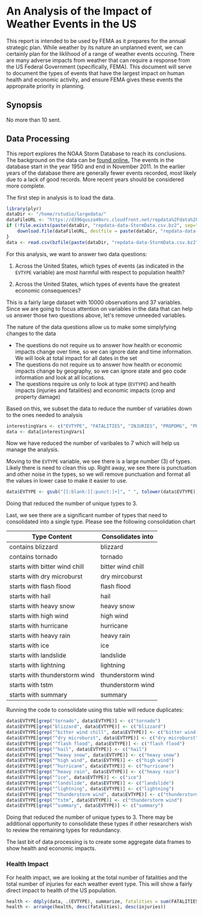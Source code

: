 # An Analysis of the Impact of Weather Events in the US

This report is intended to be used by FEMA as it prepares for the annual strategic plan. While weather by its nature an unplanned event, we can certainly plan for the liklihood of a range of weather events occuring. There are many adverse impacts from weather that can require a response from the US Federal Government (specifically, FEMA). This document will serve to document the types of events that have the largest impact on human health and economic activity, and ensure FEMA gives these events the appropraite priority in planning.

## Synopsis
No more than 10 sent.


## Data Processing
This report explores the NOAA Storm Database to reach its conclusions. The background on the data can be [found online.](https://d396qusza40orc.cloudfront.net/repdata%2Fpeer2_doc%2Fpd01016005curr.pdf) The events in the database start in the year 1950 and end in November 2011. In the earlier years of the database there are generally fewer events recorded, most likely due to a lack of good records. More recent years should be considered more complete.

The first step in analysis is to load the data.


```r
library(plyr)
dataDir <- "/home/rstudio/largedata/"
dataFileURL <- "https://d396qusza40orc.cloudfront.net/repdata%2Fdata%2FStormData.csv.bz2"
if (!file.exists(paste(dataDir, "repdata-data-StormData.csv.bz2", sep=""))) {
    download.file(dataFileURL, destfile = paste(dataDir, "repdata-data-StormData.csv.bz2", sep=""), method="curl")
}
data <- read.csv(bzfile(paste(dataDir, "repdata-data-StormData.csv.bz2", sep="")), nrows=10000)
```

For this analysis, we want to answer two data questions:

1. Across the United States, which types of events (as indicated in the `EVTYPE` variable) are most harmful with respect to population health?

2. Across the United States, which types of events have the greatest economic consequences?

This is a fairly large dataset with 10000 observations and 37 variables. Since we are going to focus attention on variables in the data that can help us answer those two questions above, let's remove unneeded variables. 

The nature of the data questions allow us to make some simplyfying changes to the data

* The questions do not require us to answer how health or economic impacts change over time, so we can ignore date and time information. We will look at total impact for all dates in the set
* The questions do not require us to answer how health or economic impacts change by geography, so we can ignore state and geo code information and look at all locations.
* The questions require us only to look at type (`EVTYPE`) and health impacts (injuries and fatalities) and economic impacts (crop and property damage)

Based on this, we subset the data to reduce the number of variables down to the ones needed to analysis


```r
interestingVars <- c("EVTYPE", "FATALITIES", "INJURIES", "PROPDMG", "PROPDMGEXP",  "CROPDMG", "CROPDMGEXP")
data <- data[interestingVars]
```

Now we have reduced the number of varibales to 7 which will help us manage the analysis. 

Moving to the `EVTYPE` variable, we see there is a large number (3) of types. Likely there is need to clean this up. Right away, we see there is punctuation and other noise in the types, so we will remove punctuation and format all the values in lower case to make it easier to use.


```r
data$EVTYPE <- gsub("[[:blank:][:punct:]+]", " ", tolower(data$EVTYPE))
```

Doing that reduced the number of unique types to 3.

Last, we see there are a significant number of types that need to consolidated into a single type. Please see the following consolidation chart

Type Content | Consolidates into
--- | ---
contains blizzard | blizzard
contains tornado | tornado
starts with bitter wind chill | bitter wind chill
starts with dry microburst | dry mircoburst
starts with flash flood | flash flood
starts with hail | hail
starts with heavy snow | heavy snow
starts with high wind | high wind
starts with hurricane | hurricane
starts with heavy rain | heavy rain
starts with ice | ice
starts with landslide | landslide
starts with lightning | lightning
starts with thunderstorm wind | thunderstorm wind
starts with tstm | thunderstorm wind
starts with summary | summary

Running the code to consolidate using this table will reduce duplicates:


```r
data$EVTYPE[grep("tornado", data$EVTYPE)] <- c("tornado")
data$EVTYPE[grep("blizzard", data$EVTYPE)] <- c("blizzard")
data$EVTYPE[grep("^bitter wind chill", data$EVTYPE)] <- c("bitter wind chill")
data$EVTYPE[grep("^dry microburst", data$EVTYPE)] <- c("dry microburst")
data$EVTYPE[grep("^flash flood", data$EVTYPE)] <- c("flash flood")
data$EVTYPE[grep("^hail", data$EVTYPE)] <- c("hail")
data$EVTYPE[grep("^heavy snow", data$EVTYPE)] <- c("heavy snow")
data$EVTYPE[grep("^high wind", data$EVTYPE)] <- c("high wind")
data$EVTYPE[grep("^hurricane", data$EVTYPE)] <- c("hurricane")
data$EVTYPE[grep("^heavy rain", data$EVTYPE)] <- c("heavy rain")
data$EVTYPE[grep("^ice", data$EVTYPE)] <- c("ice")
data$EVTYPE[grep("^landslide", data$EVTYPE)] <- c("landslide")
data$EVTYPE[grep("^lightning", data$EVTYPE)] <- c("lightning")
data$EVTYPE[grep("^thunderstorm wind", data$EVTYPE)] <- c("thunderstorm wind")
data$EVTYPE[grep("^tstm", data$EVTYPE)] <- c("thunderstorm wind")
data$EVTYPE[grep("^summary", data$EVTYPE)] <- c("summary")
```

Doing that reduced the number of unique types to 3. There may be additional opportunity to consolidate these types if other researchers wish to review the remaining types for redundancy.

The last bit of data processing is to create some aggregate data frames to show health and economic impacts.

### Health Impact

For health impact, we are looking at the total number of fatalities and the total number of injuries for each weather event type. This will show a fairly direct impact to health of the US population. 


```r
health <- ddply(data, .(EVTYPE), summarize, fatalities = sum(FATALITIES), injuries = sum(INJURIES))
health <- arrange(health, desc(fatalities), desc(injuries))
```

